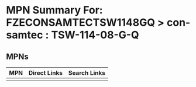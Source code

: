 



# MPN Summary For: FZECONSAMTECTSW1148GQ > con-samtec : TSW-114-08-G-Q

## MPNs
  

|MPN|Direct Links|Search Links|
| :--- | :--- | :--- |
||||
